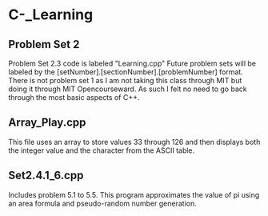 ﻿# C-_Learning

## Problem Set 2
Problem Set 2.3 code is labeled "Learning.cpp"
Future problem sets will be labeled by the [setNumber].[sectionNumber].[problemNumber] format.  There is not problem set 1 as I am not taking this class through MIT but doing it through MIT Opencourseward.  As such I felt no need to go back through the most basic aspects of C++.

## Array_Play.cpp
This file uses an array to store values 33 through 126 and then displays both the integer value and the character from the ASCII table.

## Set2.4.1_6.cpp
Includes problem 5.1 to 5.5.  This program approximates the value of pi using an area formula and pseudo-random number generation.